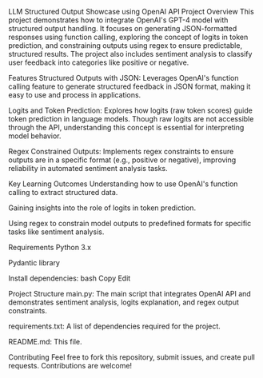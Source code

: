 LLM Structured Output Showcase using OpenAI API
Project Overview
This project demonstrates how to integrate OpenAI's GPT-4 model with structured output handling. It focuses on generating JSON-formatted responses using function calling, exploring the concept of logits in token prediction, and constraining outputs using regex to ensure predictable, structured results. The project also includes sentiment analysis to classify user feedback into categories like positive or negative.

Features
Structured Outputs with JSON: Leverages OpenAI's function calling feature to generate structured feedback in JSON format, making it easy to use and process in applications.

Logits and Token Prediction: Explores how logits (raw token scores) guide token prediction in language models. Though raw logits are not accessible through the API, understanding this concept is essential for interpreting model behavior.

Regex Constrained Outputs: Implements regex constraints to ensure outputs are in a specific format (e.g., positive or negative), improving reliability in automated sentiment analysis tasks.

Key Learning Outcomes
Understanding how to use OpenAI's function calling to extract structured data.

Gaining insights into the role of logits in token prediction.

Using regex to constrain model outputs to predefined formats for specific tasks like sentiment analysis.

Requirements
Python 3.x


Pydantic library

Install dependencies:
bash
Copy
Edit

Project Structure
main.py: The main script that integrates OpenAI API and demonstrates sentiment analysis, logits explanation, and regex output constraints.

requirements.txt: A list of dependencies required for the project.

README.md: This file.

Contributing
Feel free to fork this repository, submit issues, and create pull requests. Contributions are welcome!
